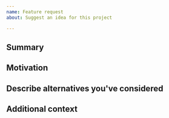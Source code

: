 ```yaml
---
name: Feature request
about: Suggest an idea for this project

---
```


<!--

Have you read Secret Network's Code of Conduct? By filing an Issue, you are expected to comply with it, including treating everyone with respect: https://github.com/enigmampc/SecretNetwork/CODE_OF_CONDUCT.md

Do you want to ask a question? Are you looking for support? The Secret Network Forum is the best place to get support: https://forum.scrt.network

-->

## Summary

<!-- One paragraph explanation of the feature. -->

## Motivation

<!-- Why are we doing this? What use cases does it support? What is the expected outcome? -->

## Describe alternatives you've considered

<!-- A clear and concise description of the alternative solutions you've considered. Be sure to explain why Secret Network's existing customizability isn't suitable for this feature. -->

## Additional context

<!-- Add any other content about the feature request here. -->